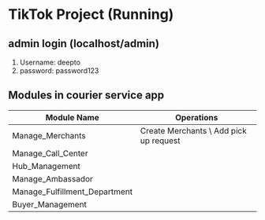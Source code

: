 # TikTok Project (Running)

## admin login (localhost/admin)
 1. Username: deepto
 2. password: password123

## Modules in courier service app

Module Name | Operations
------------ | -------------
Manage_Merchants | Create Merchants \ Add pick up request
Manage_Call_Center | 
Hub_Management |
Manage_Ambassador |
Manage_Fulfillment_Department |
Buyer_Management |


